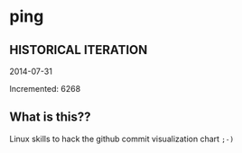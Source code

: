 # ping

## HISTORICAL ITERATION
2014-07-31

Incremented: 6268

## What is this?? 
Linux skills to hack the github commit visualization chart `;-)`
